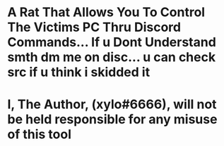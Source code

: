 # A Rat That Allows You To Control The Victims PC Thru Discord Commands... If u Dont Understand smth dm me on disc... u can check src if u think i skidded it

# I, The Author, (xylo#6666), will not be held responsible for any misuse of this tool
